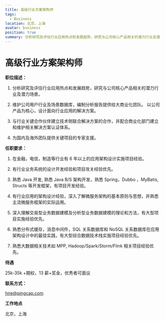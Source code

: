 ```yaml
---
title: 高级行业方案架构师
tags:
  - Business
location: 北京，上海
avatar: business
position: true 
summary: 分析研究及评估行业应用热点和发展趋势，研究与公司核心产品相关的潜力行业及潜力场景。维护公司用户行业及场景数据库，编制分析报告提供给大商业化团队。 以公司产品为核心，设计面向行业应用的解决方案。与行业关键合作伙伴建立技术侧联合解决方案的合作，并配合商业化部门建立和维护相关解决方案认证体系。
---
```

# 高级行业方案架构师

**职位描述：**

1. 分析研究及评估行业应用热点和发展趋势，研究与公司核心产品相关的潜力行业及潜力场景。

2. 维护公司用户行业及场景数据库，编制分析报告提供给大商业化团队。
以公司产品为核心，设计面向行业应用的解决方案。

3. 与行业关键合作伙伴建立技术侧联合解决方案的合作，并配合商业化部门建立和维护相关解决方案认证体系。

4. 为国内及海外团队提供关键项目的专家支援。

**任职要求：**

1. 在金融，电信，制造等行业有 6 年以上的应用架构设计实施项目经验。

2. 有行业业务系统的设计开发经验和项目攻关经验优先。

3. 熟悉 Java 开发, 熟悉 Java B/S 架构开发，熟悉 Spring，Dubbo ，MyBatis, Structs 等开发框架，有项目开发经验。

4. 有行业应用的架构设计经验，深入了解微服务架构的基本原则与思想，并熟悉主流微服务框架的实际运用。

5. 深入理解交易型业务数据建模及分析型业务数据建模的理论和方法，有大型项目实施经验优先。

6. 熟悉分布式缓存，消息中间件，SQL 关系数据库和 NoSQL 关系数据库在应用架构设计中的最佳实践，有大型综合数据技术栈实施项目经验优先。

7. 熟悉大数据相关技术如 MPP, Hadoop/Spark/Storm/Flink 相关项目经验优先。

**待遇**

25k-35k +期权，13 薪+奖金，优秀者可面议

**联系方式：**

hire@pingcap.com

**工作地点**

北京，上海

